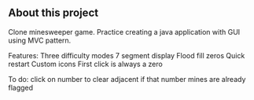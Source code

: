 ## About this project

Clone minesweeper game. Practice creating a java application with GUI using MVC pattern.

Features:
  Three difficulty modes
  7 segment display
  Flood fill zeros
  Quick restart
  Custom icons
  First click is always a zero
  
To do:
  click on  number to clear adjacent if that number mines are already flagged
